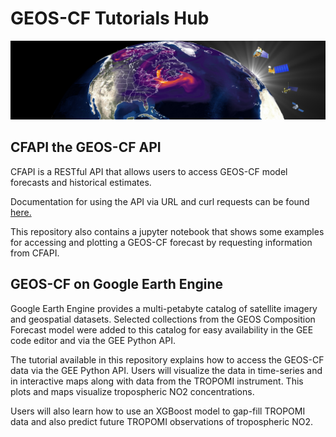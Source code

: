 # GEOS-CF Tutorials Hub

![gmao-banner](./static/img/gmao_fire_banner-1.png)

## CFAPI the GEOS-CF API

CFAPI is a RESTful API that allows users to access GEOS-CF model forecasts and historical estimates.

Documentation for using the API via URL and curl requests can be found [here.](https://fluid.nccs.nasa.gov/cfapi/docs/)

This repository also contains a jupyter notebook that shows some examples for accessing and plotting a GEOS-CF forecast by requesting information from CFAPI.


## GEOS-CF on Google Earth Engine

Google Earth Engine provides a multi-petabyte catalog of satellite imagery and geospatial datasets. Selected collections from the GEOS Composition Forecast model were added to this catalog for easy availability in the GEE code editor and via the GEE Python API. 

The tutorial available in this repository explains how to access the GEOS-CF data via the GEE Python API. Users will visualize the data in time-series and in interactive maps along with data from the TROPOMI instrument. This plots and maps visualize tropospheric NO2 concentrations.

Users will also learn how to use an XGBoost model to gap-fill TROPOMI data and also predict future TROPOMI observations of tropospheric NO2.
